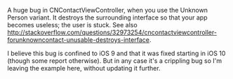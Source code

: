 A huge bug in CNContactViewController, when you use the Unknown Person variant.  It destroys the surrounding interface so that your app becomes useless; the user is stuck. See also http://stackoverflow.com/questions/32973254/cncontactviewcontroller-forunknowncontact-unusable-destroys-interface.

I believe this bug is confined to iOS 9 and that it was fixed starting in iOS 10 (though some report otherwise). But in any case it's a crippling bug so I'm leaving the example here, without updating it further.
